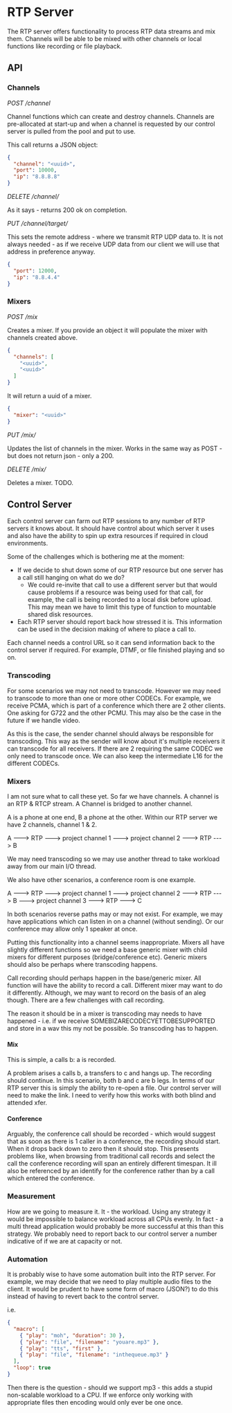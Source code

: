 # RTP Server

The RTP server offers functionality to process RTP data streams and mix them. Channels will be able to be mixed with other channels or local functions like recording or file playback.

## API

### Channels
*POST /channel*

Channel functions which can create and destroy channels. Channels are pre-allocated at start-up and when a channel is requested by our control server is pulled from the pool and put to use.

This call returns a JSON object:

```json
{
  "channel": "<uuid>",
  "port": 10000,
  "ip": "8.8.8.8"
}
```

*DELETE /channel/<uuid>*

As it says - returns 200 ok on completion.

*PUT /channel/target/<uuid>*

This sets the remote address - where we transmit RTP UDP data to. It is not always needed - as if we receive UDP data from our client we will use that address in preference anyway.

```json
{
  "port": 12000,
  "ip": "8.8.4.4"
}
```

### Mixers

*POST /mix*

Creates a mixer. If you provide an object it will populate the mixer with channels created above.

```json
{
  "channels": [
    "<uuid>",
    "<uuid>"
  ]
}
```

It will return a uuid of a mixer.

```json
{
  "mixer": "<uuid>"
}
```

*PUT /mix/<uuid>*

Updates the list of channels in the mixer. Works in the same way as POST - but does not return json - only a 200.

*DELETE /mix/<uuid>*

Deletes a mixer. TODO.

## Control Server

Each control server can farm out RTP sessions to any number of RTP servers it knows about. It should have control about which server it uses and also have the ability to spin up extra resources if required in cloud environments.

Some of the challenges which is bothering me at the moment:

* If we decide to shut down some of our RTP resource but one server has a call still hanging on what do we do?
  * We could re-invite that call to use a different server but that would cause problems if a resource was being used for that call, for example, the call is being recorded to a local disk before upload. This may mean we have to limit this type of function to mountable shared disk resources.
* Each RTP server should report back how stressed it is. This information can be used in the decision making of where to place a call to.

Each channel needs a control URL so it can send information back to the control server if required. For example, DTMF, or file finished playing and so on.


### Transcoding

For some scenarios we may not need to transcode. However we may need to transcode to more than one or more other CODECs. For example, we receive PCMA, which is part of a conference which there are 2 other clients. One asking for G722 and the other PCMU. This may also be the case in the future if we handle video.

As this is the case, the sender channel should always be responsible for transcoding. This way as the sender will know about it's multiple receivers it can transcode for all receivers. If there are 2 requiring the same CODEC we only need to transcode once. We can also keep the intermediate L16 for the different CODECs.

### Mixers

I am not sure what to call these yet. So far we have channels. A channel is an RTP & RTCP stream. A Channel is bridged to another channel.

A is a phone at one end, B a phone at the other. Within our RTP server we have 2 channels, channel 1 & 2.

A ---> RTP --->  project channel 1 ---> project channel 2 ---> RTP ---> B

We may need transcoding so we may use another thread to take workload away from our main I/O thread.

We also have other scenarios, a conference room is one example.

A ---> RTP --->  project channel 1 ---> project channel 2 ---> RTP ---> B
                                   ---> project channel 3 ---> RTP ---> C

In both scenarios reverse paths may or may not exist. For example, we may have applications which can listen in on a channel (without sending). Or our conference may allow only 1 speaker at once.

Putting this functionality into a channel seems inappropriate. Mixers all have slightly different functions so we need a base generic mixer with child mixers for different purposes (bridge/conference etc). Generic mixers should also be perhaps where transcoding happens.

Call recording should perhaps happen in the base/generic mixer. All function will have the ability to record a call. Different mixer may want to do it differently. Although, we may want to record on the basis of an aleg though. There are a few challenges with call recording.

The reason it should be in a mixer is transcoding may needs to have happened - i.e. if we receive SOMEBIZARECODECYETTOBESUPPORTED and store in a wav this my not be possible. So transcoding has to happen.

#### Mix

This is simple, a calls b: a is recorded.

A problem arises a calls b, a transfers to c and hangs up. The recording should continue. In this scenario, both b and c are b legs. In terms of our RTP server this is simply the ability to re-open a file. Our control server will need to make the link. I need to verify how this works with both blind and attended xfer.

#### Conference

Arguably, the conference call should be recorded - which would suggest that as soon as there is 1 caller in a conference, the recording should start. When it drops back down to zero then it should stop. This presents problems like, when browsing from traditional call records and select the call the conference recording will span an entirely different timespan. It ill also be referenced by an identify for the conference rather than by a call which entered the conference.

### Measurement

How are we going to measure it. It - the workload. Using any strategy it would be impossible to balance workload across all CPUs evenly. In fact - a multi thread application would probably be more successful at this than this strategy. We probably need to report back to our control server a number indicative of if we are at capacity or not.

### Automation

It is probably wise to have some automation built into the RTP server. For example, we may decide that we need to play multiple audio files to the client. It would be prudent to have some form of macro (JSON?) to do this instead of having to revert back to the control server.

i.e.

```json
{
  "macro": [
    { "play": "moh", "duration": 30 },
    { "play": "file", "filename": "youare.mp3" },
    { "play": "tts", "first" },
    { "play": "file", "filename": "inthequeue.mp3" }
  ],
  "loop": true
}
```

Then there is the question - should we support mp3 - this adds a stupid non-scalable workload to a CPU. If we enforce only working with appropriate files then encoding would only ever be one once.
